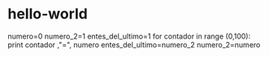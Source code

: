 # hello-world
numero=0
numero_2=1
entes_del_ultimo=1
for contador in range (0,100):
print contador ,"=", numero
entes_del_ultimo=numero_2
numero_2=numero


